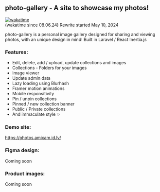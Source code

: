 ## photo-gallery - A site to showcase my photos!

[![wakatime](https://wakatime.com/badge/user/b9ae0171-376e-4d7d-9ceb-ea72185e2c2e/project/b6565a67-7e2a-48de-b88a-ca2f6c32e3bf.svg)](https://wakatime.com/badge/user/b9ae0171-376e-4d7d-9ceb-ea72185e2c2e/project/b6565a67-7e2a-48de-b88a-ca2f6c32e3bf)  
(wakatime since 08.06.24) Rewrite started May 10, 2024

photo-gallery is a personal image gallery designed for sharing and viewing photos, with an unique design in mind! Built in Laravel / React Inertia.js

### Features:

-   Edit, delete, add / upload, update collections and images
-   Collections - Folders for your images
-   Image viewer
-   Update admin data
-   Lazy loading using Blurhash
-   Framer motion animations
-   Mobile responsitivity
-   Pin / unpin collections
-   Pinned / new collection banner
-   Public / Private collections
-   And immaculate style ✨

### Demo site:

https://photos.amixam.id.lv/

### Figma design:

Coming soon

### Product images:

Coming soon
